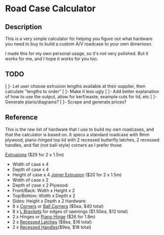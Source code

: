 # Road Case Calculator

## Description

This is a very simple calculator for helping you figure out what hardware you need to buy to build a custom A/V roadcase to your own dimeniosn.

I made this for my own personal usage, so it's not very polished. But it works for me, and I hope it works for you too.

## TODO

[ ]- Let user choose extrusion lengths available at their supplier, then calculate "lengths to order"
[ ]- Make it less ugly
[ ]- Add better explanation of how to use the output, allow for kerf/waste, example cuts for lid, etc
[ ]- Generate plans/diagrams?
[ ]- Scrape and generate prices?

## Reference

This is the raw list of hardware that I use to build my own roadcases, and that the calculator is based on. It specs a standard roadcase with 9mm plywood, piano-hinged top lid with 2 recessed butterfly latches, 2 recessed handles, and flat (not ball-style) corners as I prefer those.

[Extrusions](https://www.titanav.co/collections/road-case-hardware/products/titan-av-road-case-angle-joiner-extrusion-30mm) ($29 for 2 x 1.5m)
- Width of case x 4
- Depth of case x 4
- Height of case x 4
[Joiner Extrusion](https://www.titanav.co/collections/road-case-hardware/products/titan-av-road-case-hybrid-joiner-aluminium-extrusion-9mm) ($20 for 2 x 1.5m)
- Width of case x 2
- Depth of case x 2
Plywood:
- Front/Back: Width x Height x 2
- Top/Bottom: Width x Depth x 2
- Sides: Height x Depth x 2
Hardware:
- 8 x [Corners](https://www.titanav.co/collections/road-case-hardware/products/titan-av-road-case-flat-corner-chrome) or [Ball Corners](https://www.titanav.co/collections/road-case-hardware/products/titan-av-road-case-ball-corner-chrome) ($5ea, $40 total)
- 8 x [L Brackets](https://www.titanav.co/collections/road-case-hardware/products/titan-av-l-brace-plate-30mm-cut-corners-chrome) for edges of openings ($1.50ea, $12 total)
- 2 x Hinges or [Piano Hinge](https://www.titanav.co/collections/road-case-hardware/products/titan-av-punched-piano-hinge-road-case-1-8m) ($26 for 1.8m)
- 2 x [Recessed Latches](https://www.titanav.co/collections/road-case-hardware/products/titan-av-road-case-butterfly-latch-catch-recessed-medium) ($8ea, $16 total)
- 2 x [Recessed Handles](https://www.titanav.co/collections/road-case-hardware/products/titan-av-recessed-spring-loaded-handle-chrome)($9ea, $18 total)

